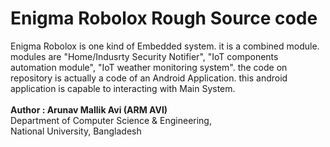 # Enigma Robolox Rough Source code 
Enigma Robolox is one kind of Embedded system. it is a combined module. modules are "Home/Indusrty Security Notifier", "IoT components automation module", "IoT weather monitoring system". the code on repository is actually a code of an Android Application. this android application is capable to interacting with Main System.
<br><br>
<b>Author : Arunav Mallik Avi (ARM AVI)</b><br>
Department of Computer Science & Engineering,<br> National University, Bangladesh

